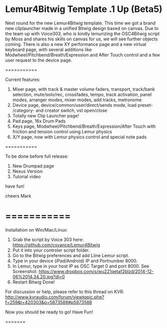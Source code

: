 Lemur4Bitwig Template .1 Up (Beta5)
===========



Next round for the new Lemur4Bitwig template. This time we got a brand new cliplauncher made in a unified Bitwig design
based on canvas. Due to the team up with Voice303, who is kindly lemurizing the OSC4Bitwig script by Moss and shares
his skills on canvas for us, we will see further objects coming. There is also a new XY performance page and 
a new virtual keyboard page, with several additions like Modwheel/Pitchbend/Breath/Expression and After Touch control
and a few user request to the device page.



===========

Current features:

1. Mixer page, with track & master volume faders, transport, track/bank selection, mute/solo/rec, crossfades, tempo,
   track activation, panel modes, arranger modes, mixer modes, add tracks, metronome
2. Device page, device/common/user/direct/sends mode, load preset- /category- and creator switch, vst open/close
3. Totally new Clip Launcher page!
5. Pad page, 16x Drum Pads
6. Keys page, Modwheel/Pitchbend/Breath/Expression/After Touch with friction and tension control using Lemur physics
7. X/Y page, now with Lemur physics control and special note pads



===========

To be done before full release:

1. New Drumpad page
2. Nexus Version
3. Tutorial video

have fun!

cheers Mark

===========
===========

Installation on Win/Mac/Linux:

1. Grab the script by Voice 303 here: https://github.com/csvance/Lemur4Bitwig
2. Put it into your controler script folder.
3. Go to the Bitwig preferences and add Liine Lemur script.
4. Type in your device (iPad/Android) IP and Portnumber 8000.
5. In Lemur, type in your host IP as OSC Target 0 and port 8000.
   See Screenshot: https://www.dropbox.com/s/wu221qetaf2blzd/2014-12-06%2014.34.20.jpg?dl=0
6. Restart Bitwig
Done!





For discussion or help, please refer to this thread on 
KVR: http://www.kvraudio.com/forum/viewtopic.php?f=259&t=420303&p=5873588#p5873588





Now you should be ready to go! Have Fun!


=======




